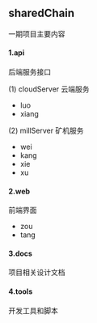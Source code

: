 ## sharedChain
一期项目主要内容

#### 1.api 

后端服务接口

(1) cloudServer 云端服务 
   
   -   luo
   -   xiang
    
(2)	millServer 矿机服务
-  wei
-  kang
- xie 
-  xu
    
#### 2.web 

前端界面
- zou
- tang
#### 3.docs

项目相关设计文档


#### 4.tools 

开发工具和脚本
